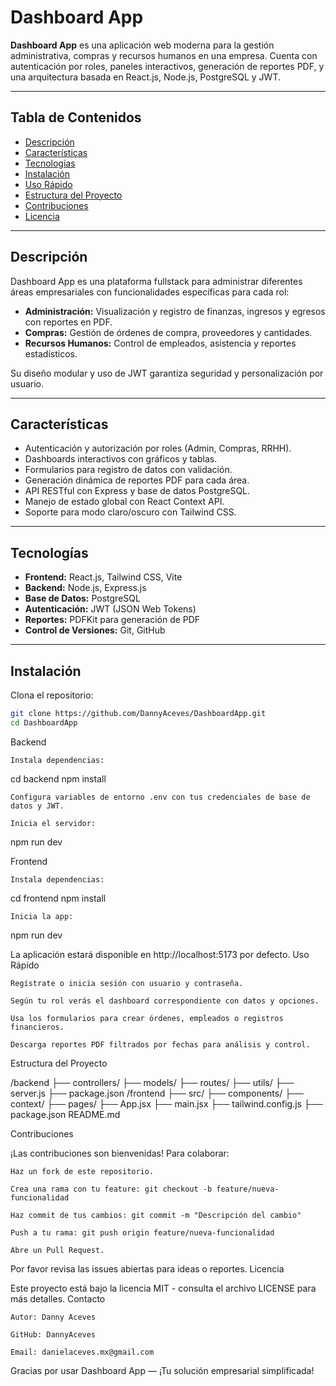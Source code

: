 # Dashboard App

**Dashboard App** es una aplicación web moderna para la gestión administrativa, compras y recursos humanos en una empresa. Cuenta con autenticación por roles, paneles interactivos, generación de reportes PDF, y una arquitectura basada en React.js, Node.js, PostgreSQL y JWT.

---

## Tabla de Contenidos

- [Descripción](#descripción)
- [Características](#características)
- [Tecnologías](#tecnologías)
- [Instalación](#instalación)
- [Uso Rápido](#uso-rápido)
- [Estructura del Proyecto](#estructura-del-proyecto)
- [Contribuciones](#contribuciones)
- [Licencia](#licencia)

---

## Descripción

Dashboard App es una plataforma fullstack para administrar diferentes áreas empresariales con funcionalidades específicas para cada rol:

- **Administración:** Visualización y registro de finanzas, ingresos y egresos con reportes en PDF.
- **Compras:** Gestión de órdenes de compra, proveedores y cantidades.
- **Recursos Humanos:** Control de empleados, asistencia y reportes estadísticos.

Su diseño modular y uso de JWT garantiza seguridad y personalización por usuario.

---

## Características

- Autenticación y autorización por roles (Admin, Compras, RRHH).
- Dashboards interactivos con gráficos y tablas.
- Formularios para registro de datos con validación.
- Generación dinámica de reportes PDF para cada área.
- API RESTful con Express y base de datos PostgreSQL.
- Manejo de estado global con React Context API.
- Soporte para modo claro/oscuro con Tailwind CSS.

---

## Tecnologías

- **Frontend:** React.js, Tailwind CSS, Vite
- **Backend:** Node.js, Express.js
- **Base de Datos:** PostgreSQL
- **Autenticación:** JWT (JSON Web Tokens)
- **Reportes:** PDFKit para generación de PDF
- **Control de Versiones:** Git, GitHub

---

## Instalación

Clona el repositorio:

```bash
git clone https://github.com/DannyAceves/DashboardApp.git
cd DashboardApp
```
Backend

    Instala dependencias:

cd backend
npm install

    Configura variables de entorno .env con tus credenciales de base de datos y JWT.

    Inicia el servidor:

npm run dev

Frontend

    Instala dependencias:

cd frontend
npm install

    Inicia la app:

npm run dev

La aplicación estará disponible en http://localhost:5173 por defecto.
Uso Rápido

    Regístrate o inicia sesión con usuario y contraseña.

    Según tu rol verás el dashboard correspondiente con datos y opciones.

    Usa los formularios para crear órdenes, empleados o registros financieros.

    Descarga reportes PDF filtrados por fechas para análisis y control.

Estructura del Proyecto

/backend
  ├── controllers/
  ├── models/
  ├── routes/
  ├── utils/
  ├── server.js
  ├── package.json
/frontend
  ├── src/
      ├── components/
      ├── context/
      ├── pages/
      ├── App.jsx
      ├── main.jsx
  ├── tailwind.config.js
  ├── package.json
README.md

Contribuciones

¡Las contribuciones son bienvenidas! Para colaborar:

    Haz un fork de este repositorio.

    Crea una rama con tu feature: git checkout -b feature/nueva-funcionalidad

    Haz commit de tus cambios: git commit -m "Descripción del cambio"

    Push a tu rama: git push origin feature/nueva-funcionalidad

    Abre un Pull Request.

Por favor revisa las issues abiertas para ideas o reportes.
Licencia

Este proyecto está bajo la licencia MIT - consulta el archivo LICENSE para más detalles.
Contacto

    Autor: Danny Aceves

    GitHub: DannyAceves

    Email: danielaceves.mx@gmail.com

Gracias por usar Dashboard App — ¡Tu solución empresarial simplificada!
